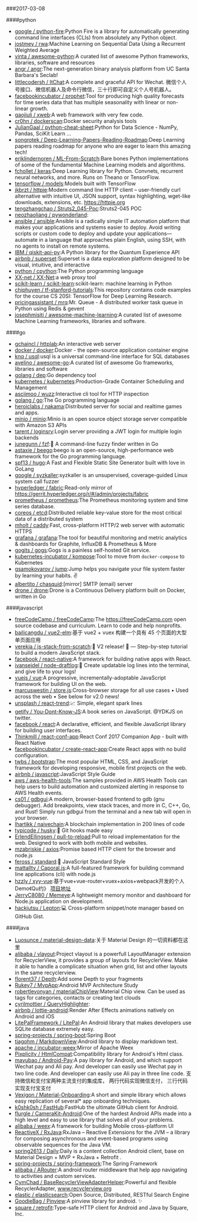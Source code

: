 ###2017-03-08

####python
* [google / python-fire](https://github.com/google/python-fire):Python Fire is a library for automatically generating command line interfaces (CLIs) from absolutely any Python object.
* [jostmey / rwa](https://github.com/jostmey/rwa):Machine Learning on Sequential Data Using a Recurrent Weighted Average
* [vinta / awesome-python](https://github.com/vinta/awesome-python):A curated list of awesome Python frameworks, libraries, software and resources
* [angr / angr](https://github.com/angr/angr):The next-generation binary analysis platform from UC Santa Barbara's Seclab!
* [littlecodersh / ItChat](https://github.com/littlecodersh/ItChat):A complete and graceful API for Wechat. 微信个人号接口、微信机器人及命令行微信，三十行即可自定义个人号机器人。
* [facebookincubator / prophet](https://github.com/facebookincubator/prophet):Tool for producing high quality forecasts for time series data that has multiple seasonality with linear or non-linear growth.
* [gaojiuli / xweb](https://github.com/gaojiuli/xweb):A web framework with very few code.
* [cr0hn / dockerscan](https://github.com/cr0hn/dockerscan):Docker security analysis tools
* [JulianGaal / python-cheat-sheet](https://github.com/JulianGaal/python-cheat-sheet):Python for Data Science - NumPy, Pandas, SciKit Learn ...
* [songrotek / Deep-Learning-Papers-Reading-Roadmap](https://github.com/songrotek/Deep-Learning-Papers-Reading-Roadmap):Deep Learning papers reading roadmap for anyone who are eager to learn this amazing tech!
* [eriklindernoren / ML-From-Scratch](https://github.com/eriklindernoren/ML-From-Scratch):Bare bones Python implementations of some of the fundamental Machine Learning models and algorithms.
* [fchollet / keras](https://github.com/fchollet/keras):Deep Learning library for Python. Convnets, recurrent neural networks, and more. Runs on Theano or TensorFlow.
* [tensorflow / models](https://github.com/tensorflow/models):Models built with TensorFlow
* [jkbrzt / httpie](https://github.com/jkbrzt/httpie):Modern command line HTTP client – user-friendly curl alternative with intuitive UI, JSON support, syntax highlighting, wget-like downloads, extensions, etc. https://httpie.org
* [tengzhangchao / Struts2_045-Poc](https://github.com/tengzhangchao/Struts2_045-Poc):Struts2-045 POC
* [neozhaoliang / pywonderland](https://github.com/neozhaoliang/pywonderland):
* [ansible / ansible](https://github.com/ansible/ansible):Ansible is a radically simple IT automation platform that makes your applications and systems easier to deploy. Avoid writing scripts or custom code to deploy and update your applications— automate in a language that approaches plain English, using SSH, with no agents to install on remote systems.
* [IBM / qiskit-api-py](https://github.com/IBM/qiskit-api-py):A Python library for the Quantum Experience API
* [airbnb / superset](https://github.com/airbnb/superset):Superset is a data exploration platform designed to be visual, intuitive, and interactive
* [python / cpython](https://github.com/python/cpython):The Python programming language
* [XX-net / XX-Net](https://github.com/XX-net/XX-Net):a web proxy tool
* [scikit-learn / scikit-learn](https://github.com/scikit-learn/scikit-learn):scikit-learn: machine learning in Python
* [chiphuyen / tf-stanford-tutorials](https://github.com/chiphuyen/tf-stanford-tutorials):This repository contains code examples for the course CS 20SI: TensorFlow for Deep Learning Research.
* [pricingassistant / mrq](https://github.com/pricingassistant/mrq):Mr. Queue - A distributed worker task queue in Python using Redis & gevent
* [josephmisiti / awesome-machine-learning](https://github.com/josephmisiti/awesome-machine-learning):A curated list of awesome Machine Learning frameworks, libraries and software.

####go
* [gchaincl / httplab](https://github.com/gchaincl/httplab):An interactive web server
* [docker / docker](https://github.com/docker/docker):Docker - the open-source application container engine
* [knq / usql](https://github.com/knq/usql):usql is a universal command-line interface for SQL databases
* [avelino / awesome-go](https://github.com/avelino/awesome-go):A curated list of awesome Go frameworks, libraries and software
* [golang / dep](https://github.com/golang/dep):Go dependency tool
* [kubernetes / kubernetes](https://github.com/kubernetes/kubernetes):Production-Grade Container Scheduling and Management
* [asciimoo / wuzz](https://github.com/asciimoo/wuzz):Interactive cli tool for HTTP inspection
* [golang / go](https://github.com/golang/go):The Go programming language
* [heroiclabs / nakama](https://github.com/heroiclabs/nakama):Distributed server for social and realtime games and apps.
* [minio / minio](https://github.com/minio/minio):Minio is an open source object storage server compatible with Amazon S3 APIs
* [tarent / loginsrv](https://github.com/tarent/loginsrv):Login server providing a JWT login for multiple login backends
* [junegunn / fzf](https://github.com/junegunn/fzf):🌸 A command-line fuzzy finder written in Go
* [astaxie / beego](https://github.com/astaxie/beego):beego is an open-source, high-performance web framework for the Go programming language.
* [spf13 / hugo](https://github.com/spf13/hugo):A Fast and Flexible Static Site Generator built with love in GoLang
* [google / syzkaller](https://github.com/google/syzkaller):syzkaller is an unsupervised, coverage-guided Linux system call fuzzer
* [hyperledger / fabric](https://github.com/hyperledger/fabric):Read-only mirror of https://gerrit.hyperledger.org/r/#/admin/projects/fabric
* [prometheus / prometheus](https://github.com/prometheus/prometheus):The Prometheus monitoring system and time series database.
* [coreos / etcd](https://github.com/coreos/etcd):Distributed reliable key-value store for the most critical data of a distributed system
* [mholt / caddy](https://github.com/mholt/caddy):Fast, cross-platform HTTP/2 web server with automatic HTTPS
* [grafana / grafana](https://github.com/grafana/grafana):The tool for beautiful monitoring and metric analytics & dashboards for Graphite, InfluxDB & Prometheus & More
* [gogits / gogs](https://github.com/gogits/gogs):Gogs is a painless self-hosted Git service.
* [kubernetes-incubator / kompose](https://github.com/kubernetes-incubator/kompose):Tool to move from `docker-compose` to Kubernetes
* [gsamokovarov / jump](https://github.com/gsamokovarov/jump):Jump helps you navigate your file system faster by learning your habits. ✌️
* [albertito / chasquid](https://github.com/albertito/chasquid):[mirror] SMTP (email) server
* [drone / drone](https://github.com/drone/drone):Drone is a Continuous Delivery platform built on Docker, written in Go

####javascript
* [freeCodeCamp / freeCodeCamp](https://github.com/freeCodeCamp/freeCodeCamp):The https://freeCodeCamp.com open source codebase and curriculum. Learn to code and help nonprofits.
* [bailicangdu / vue2-elm](https://github.com/bailicangdu/vue2-elm):基于 vue2 + vuex 构建一个具有 45 个页面的大型单页面应用
* [verekia / js-stack-from-scratch](https://github.com/verekia/js-stack-from-scratch):🎉 V2 release! 🎉 — Step-by-step tutorial to build a modern JavaScript stack.
* [facebook / react-native](https://github.com/facebook/react-native):A framework for building native apps with React.
* [ivanseidel / node-draftlog](https://github.com/ivanseidel/node-draftlog):📜 Create updatable log lines into the terminal, and give life to your logs!
* [vuejs / vue](https://github.com/vuejs/vue):A progressive, incrementally-adoptable JavaScript framework for building UI on the web.
* [marcuswestin / store.js](https://github.com/marcuswestin/store.js):Cross-browser storage for all use cases • Used across the web • See below for v2.0 news!
* [unsplash / react-trend](https://github.com/unsplash/react-trend):📈 Simple, elegant spark lines
* [getify / You-Dont-Know-JS](https://github.com/getify/You-Dont-Know-JS):A book series on JavaScript. @YDKJS on twitter.
* [facebook / react](https://github.com/facebook/react):A declarative, efficient, and flexible JavaScript library for building user interfaces.
* [Thinkmill / react-conf-app](https://github.com/Thinkmill/react-conf-app):React Conf 2017 Companion App - built with React Native
* [facebookincubator / create-react-app](https://github.com/facebookincubator/create-react-app):Create React apps with no build configuration.
* [twbs / bootstrap](https://github.com/twbs/bootstrap):The most popular HTML, CSS, and JavaScript framework for developing responsive, mobile first projects on the web.
* [airbnb / javascript](https://github.com/airbnb/javascript):JavaScript Style Guide
* [aws / aws-health-tools](https://github.com/aws/aws-health-tools):The samples provided in AWS Health Tools can help users to build automation and customized alerting in response to AWS Health events.
* [cs01 / gdbgui](https://github.com/cs01/gdbgui):A modern, browser-based frontend to gdb (gnu debugger). Add breakpoints, view stack traces, and more in C, C++, Go, and Rust! Simply run gdbgui from the terminal and a new tab will open in your browser.
* [lhartikk / naivechain](https://github.com/lhartikk/naivechain):A blockchain implementation in 200 lines of code
* [typicode / husky](https://github.com/typicode/husky):🐶 Git hooks made easy
* [ErlendEllingsen / pull-to-reload](https://github.com/ErlendEllingsen/pull-to-reload):Pull to reload implementation for the web. Designed to work with both mobile and websites.
* [mzabriskie / axios](https://github.com/mzabriskie/axios):Promise based HTTP client for the browser and node.js
* [feross / standard](https://github.com/feross/standard):🌟 JavaScript Standard Style
* [mattallty / Caporal.js](https://github.com/mattallty/Caporal.js):A full-featured framework for building command line applications (cli) with node.js
* [hzzly / xyy-vue](https://github.com/hzzly/xyy-vue):基于vue+vue-router+vuex+axios+webpack开发的个人Demo《Qu约》 [项目地址]( http://hjingren.cn/xyy-vue )
* [JerryC8080 / Memeye](https://github.com/JerryC8080/Memeye):A lightweight memory monitor and dashboard for Node.js application on development.
* [hackjutsu / Lepton](https://github.com/hackjutsu/Lepton):💻 Cross-platform snippet/note manager based on GitHub Gist.

####java
* [Luosunce / material-design-data](https://github.com/Luosunce/material-design-data):关于 Material Design 的一切资料都在这里
* [alibaba / vlayout](https://github.com/alibaba/vlayout):Project vlayout is a powerfull LayoutManager extension for RecyclerView, it provides a group of layouts for RecyclerView. Make it able to handle a complicate situation when grid, list and other layouts in the same recyclerview.
* [florent37 / Depth](https://github.com/florent37/Depth):Add some Depth to your fragments
* [Rukey7 / MvpApp](https://github.com/Rukey7/MvpApp):Android MVP Architecture Study
* [robertlevonyan / materialChipView](https://github.com/robertlevonyan/materialChipView):Material Chip view. Can be used as tags for categories, contacts or creating text clouds
* [cyrilmottier / QueryHighlighter](https://github.com/cyrilmottier/QueryHighlighter):
* [airbnb / lottie-android](https://github.com/airbnb/lottie-android):Render After Effects animations natively on Android and iOS
* [LitePalFramework / LitePal](https://github.com/LitePalFramework/LitePal):An Android library that makes developers use SQLite database extremely easy.
* [spring-projects / spring-boot](https://github.com/spring-projects/spring-boot):Spring Boot
* [tiagohm / MarkdownView](https://github.com/tiagohm/MarkdownView):Android library to display markdown text.
* [apache / incubator-weex](https://github.com/apache/incubator-weex):Mirror of Apache Weex
* [Pixplicity / HtmlCompat](https://github.com/Pixplicity/HtmlCompat):Compatibility library for Android's Html class.
* [mayubao / Android-Pay](https://github.com/mayubao/Android-Pay):A pay library for Android, and which support Wechat pay and Ali pay. And developer can easily use Wechat pay in two line code. And developer can easily use Ali pay in three line code. 支持微信和支付宝两种主流支付的集成库， 两行代码实现微信支付， 三行代码实现支付宝支付
* [Vexigon / Material-Onboarding](https://github.com/Vexigon/Material-Onboarding):A short and simple library which allows easy replication of several* app onboarding techniques.
* [k0shk0sh / FastHub](https://github.com/k0shk0sh/FastHub):FastHub the ultimate GitHub client for Android.
* [flurgle / CameraKit-Android](https://github.com/flurgle/CameraKit-Android):One of the hardest Android APIs made into a high level and easy to use library that solves all of your problems.
* [alibaba / weex](https://github.com/alibaba/weex):A framework for building Mobile cross-platform UI
* [ReactiveX / RxJava](https://github.com/ReactiveX/RxJava):RxJava – Reactive Extensions for the JVM – a library for composing asynchronous and event-based programs using observable sequences for the Java VM.
* [spring2613 / Daily](https://github.com/spring2613/Daily):Daily is a content collection Android client, base on Material Design + MVP + RxJava + Retrofit .
* [spring-projects / spring-framework](https://github.com/spring-projects/spring-framework):The Spring Framework
* [alibaba / ARouter](https://github.com/alibaba/ARouter):A android router middleware that help app navigating to activities and custom services.
* [CymChad / BaseRecyclerViewAdapterHelper](https://github.com/CymChad/BaseRecyclerViewAdapterHelper):Powerful and flexible RecyclerAdapter, www.recyclerview.org
* [elastic / elasticsearch](https://github.com/elastic/elasticsearch):Open Source, Distributed, RESTful Search Engine
* [GoodieBag / Pinview](https://github.com/GoodieBag/Pinview):A pinview library for android. ✨
* [square / retrofit](https://github.com/square/retrofit):Type-safe HTTP client for Android and Java by Square, Inc.
